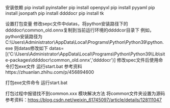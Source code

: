 安装依赖
pip install pyinstaller
pip install openpyxl
pip install pyyaml
pip install jsonpath
pip install ddddocr
pip install tk


设置打包变量
修改sepc文件中datas，将python安装路径下的ddddocr\\common_old.onnx复制到当前运行环境的ddddcor目录下
例如，python安装路径为C:\Users\Administrator\AppData\Local\Programs\Python\Python39\python.exe
则datas修改如下
datas=[('C:\\Users\\Administrator\\AppData\Local\\Programs\\Python\\Python39\\Lib\\site-packages\ddddocr\\common_old.onnx','ddddocr')]
修改spec文件后使用命令打包exe文件
运行start.bat
参考资料https://zhuanlan.zhihu.com/p/456894600

打包exe文件命令
运行start.bat


打包过程中报错找不到common.xxx 模块解决方法
将common文件夹设置为源码
参考资料：https://blog.csdn.net/weixin_61745097/article/details/128111047

